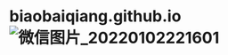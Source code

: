 # biaobaiqiang.github.io![微信图片_20220102221601](https://user-images.githubusercontent.com/102129427/159406344-a9ea9aa0-66d8-4b8b-a985-ec26ad76ea6f.jpg)
